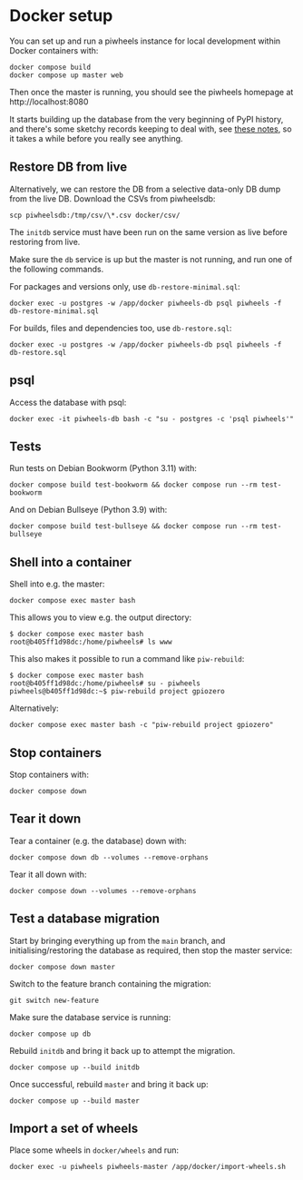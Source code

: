 # Docker setup

You can set up and run a piwheels instance for local development within Docker containers with:

```console
docker compose build
docker compose up master web
```

Then once the master is running, you should see the piwheels homepage at http://localhost:8080

It starts building up the database from the very beginning of PyPI history, and there's some sketchy
records keeping to deal with, see [these notes](https://github.com/piwheels/piwheels/blob/6e6f41ffd876e6d94247051ce102f26d7e7035bf/piwheels/pypi.py#L108),
so it takes a while before you really see anything.

## Restore DB from live

Alternatively, we can restore the DB from a selective data-only DB dump from the live DB. Download
the CSVs from piwheelsdb:

```console
scp piwheelsdb:/tmp/csv/\*.csv docker/csv/
```

The `initdb` service must have been run on the same version as live before restoring from live.

Make sure the `db` service is up but the master is not running, and run one of the following
commands.

For packages and versions only, use `db-restore-minimal.sql`:

```console
docker exec -u postgres -w /app/docker piwheels-db psql piwheels -f db-restore-minimal.sql
```

For builds, files and dependencies too, use `db-restore.sql`:

```console
docker exec -u postgres -w /app/docker piwheels-db psql piwheels -f db-restore.sql
```

## psql

Access the database with psql:

```console
docker exec -it piwheels-db bash -c "su - postgres -c 'psql piwheels'"
```

## Tests

Run tests on Debian Bookworm (Python 3.11) with:
 
```console
docker compose build test-bookworm && docker compose run --rm test-bookworm
```

And on Debian Bullseye (Python 3.9) with:
 
```console
docker compose build test-bullseye && docker compose run --rm test-bullseye
```

## Shell into a container

Shell into e.g. the master:

```console
docker compose exec master bash
```

This allows you to view e.g. the output directory:

```console
$ docker compose exec master bash                                                     
root@b405ff1d98dc:/home/piwheels# ls www
```

This also makes it possible to run a command like `piw-rebuild`:

```console
$ docker compose exec master bash                                       
root@b405ff1d98dc:/home/piwheels# su - piwheels
piwheels@b405ff1d98dc:~$ piw-rebuild project gpiozero
```

Alternatively:

```console
docker compose exec master bash -c "piw-rebuild project gpiozero"
```

## Stop containers

Stop containers with:

```console
docker compose down
```

## Tear it down

Tear a container (e.g. the database) down with:

```console
docker compose down db --volumes --remove-orphans
```

Tear it all down with:

```console
docker compose down --volumes --remove-orphans
```

## Test a database migration

Start by bringing everything up from the `main` branch, and initialising/restoring the database as
required, then stop the master service:

```console
docker compose down master
```

Switch to the feature branch containing the migration:

```console
git switch new-feature
```

Make sure the database service is running:

```console
docker compose up db
```

Rebuild `initdb` and bring it back up to attempt the migration.

```console
docker compose up --build initdb
```

Once successful, rebuild `master` and bring it back up:

```console
docker compose up --build master
```

## Import a set of wheels

Place some wheels in `docker/wheels` and run:

```console
docker exec -u piwheels piwheels-master /app/docker/import-wheels.sh
```